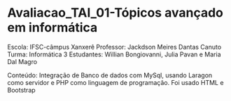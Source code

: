 # Avaliacao_TAI_01-Tópicos avançado em informática
Escola: IFSC-câmpus Xanxerê
Professor: Jackdson Meires Dantas Canuto
Turma: Informática 3
Estudantes: Willian Bongiovanni, Julia Pavan e Maria Dal Magro

Conteúdo: Integração de Banco de dados com MySql, usando Laragon como servidor e PHP como linguagem de programação. Foi usado HTML e Bootstrap
